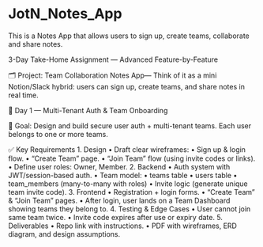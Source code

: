 # JotN_Notes_App
This is a Notes App that allows users to sign up, create teams, collaborate and share notes.

3-Day Take-Home Assignment — Advanced Feature-by-Feature

🗂 Project:
Team Collaboration Notes App— Think of it as a mini Notion/Slack hybrid: users can sign up, create teams, and share notes in real time.


📆 Day 1 — Multi-Tenant Auth & Team Onboarding

🎯 Goal:
Design and build secure user auth + multi-tenant teams. Each user belongs to one or more teams.

✅ Key Requirements
	1.	Design
	•	Draft clear wireframes:
	•	Sign up & login flow.
	•	“Create Team” page.
	•	“Join Team” flow (using invite codes or links).
	•	Define user roles: Owner, Member.
	2.	Backend
	•	Auth system with JWT/session-based auth.
	•	Team model:
	•	teams table
	•	users table
	•	team_members (many-to-many with roles)
	•	Invite logic (generate unique team invite code).
	3.	Frontend
	•	Registration + login forms.
	•	“Create Team” & “Join Team” pages.
	•	After login, user lands on a Team Dashboard showing teams they belong to.
	4.	Testing & Edge Cases
	•	User cannot join same team twice.
	•	Invite code expires after use or expiry date.
	5.	Deliverables
	•	Repo link with instructions.
	•	PDF with wireframes, ERD diagram, and design assumptions.
